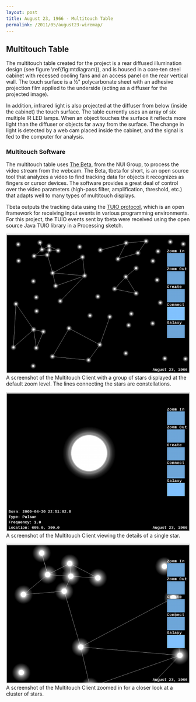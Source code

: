 ```yaml
---
layout: post
title: August 23, 1966 - Multitouch Table
permalink: /2011/05/august23-wiremap/
---
```


## Multitouch Table

The multitouch table created for the project is a rear diffused illumination
design (see figure \ref{fig:mtdiagram}), and is housed in a core‐ten steel
cabinet with recessed cooling fans and an access panel on the rear vertical
wall.  The touch surface is a 1⁄2" polycarbonate sheet with an adhesive
projection film applied to the underside (acting as a diffuser for the projected
image).  

In addition, infrared light is also projected at the diffuser from below (inside
the cabinet) the touch surface. The table currently uses an array of six
multiple IR LED lamps. When an object touches the surface it reflects more light
than the diffuser or objects far away from the surface. The change in light is
detected by a web cam placed inside the cabinet, and the signal is fed to the
computer for analysis.

### Multitouch Software

The multitouch table uses [The Beta](http://ccv.nuigroup.com/), from the NUI
Group, to process the video stream from the webcam. The Beta, tbeta for short,
is an open source tool that analyzes a video to find tracking data for objects
it recognizes as fingers or cursor devices. The software provides a great deal
of control over the video parameters (high-pass filter, amplification,
threshold, etc.) that adapts well to many types of multitouch displays.

Tbeta outputs the tracking data using the [TUIO protocol](http://tuio.org/),
which is an open framework for receiving input events in various programming
environments. For this project, the TUIO events sent by tbeta were received
using the open source Java TUIO library in a Processing sketch. 

![MT-screenshot](/images/august23/Screenshot-MultitouchClient.png)
A screenshot of the Multitouch Client with a group of stars displayed at the
default zoom level. The lines connecting the stars are constellations.

![MT-screenshot](/images/august23/Screenshot-MultitouchClient-1.png)
A screenshot of the Multitouch Client viewing the details of a single star.

![MT-screenshot](/images/august23/Screenshot-MultitouchClient-2.png)
A screenshot of the Multitouch Client zoomed in for a closer look at a cluster
of stars.

